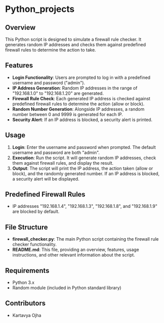 # Python_projects


## Overview

This Python script is designed to simulate a firewall rule checker. It generates random IP addresses and checks them against predefined firewall rules to determine the action to take.

## Features
- **Login Functionality**: Users are prompted to log in with a predefined username and password ("admin").
- **IP Address Generation**: Random IP addresses in the range of "192.168.1.0" to "192.168.1.20" are generated.
- **Firewall Rule Check**: Each generated IP address is checked against predefined firewall rules to determine the action (allow or block).
- **Random Number Generation**: Alongside IP addresses, a random number between 0 and 9999 is generated for each IP.
- **Security Alert**: If an IP address is blocked, a security alert is printed.

## Usage
1. **Login**: Enter the username and password when prompted. The default username and password are both "admin".
2. **Execution**: Run the script. It will generate random IP addresses, check them against firewall rules, and display the result.
3. **Output**: The script will print the IP address, the action taken (allow or block), and the randomly generated number. If an IP address is blocked, a security alert will be displayed.

## Predefined Firewall Rules
- IP addresses "192.168.1.4", "192.168.1.3", "192.168.1.8", and "192.168.1.9" are blocked by default.

## File Structure
- **firewall_checker.py**: The main Python script containing the firewall rule checker functionality.
- **README.md**: This file, providing an overview, features, usage instructions, and other relevant information about the script.

## Requirements
- Python 3.x
- Random module (included in Python standard library)

## Contributors
- Kartavya Ojha
